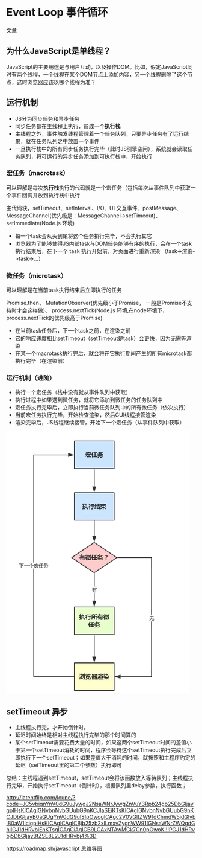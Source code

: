 # Event Loop 事件循环

[文章](https://juejin.cn/post/6844903998747574286#heading-3)

## 为什么JavaScript是单线程？

JavaScript的主要用途是与用户互动，以及操作DOM。比如，假定JavaScript同时有两个线程，一个线程在某个DOM节点上添加内容，另一个线程删除了这个节点，这时浏览器应该以哪个线程为准？

## 运行机制
-   JS分为同步任务和异步任务
-   同步任务都在主线程上执行，形成一个**执行栈**
-   主线程之外，事件触发线程管理着一个任务队列，只要异步任务有了运行结果，就在任务队列之中放置一个事件
-   一旦执行栈中的所有同步任务执行完毕（此时JS引擎空闲），系统就会读取任务队列，将可运行的异步任务添加到可执行栈中，开始执行

###  宏任务（macrotask）
可以理解是每次**执行栈**执行的代码就是一个宏任务（包括每次从事件队列中获取一个事件回调并放到执行栈中执行

主代码块，setTimeout、setInterval、I/O、UI 交互事件、postMessage、MessageChannel(优先级是：MessageChannel->setTimeout)、setImmediate(Node.js 环境)

-   每一个task会从头到尾将这个任务执行完毕，不会执行其它
-   浏览器为了能够使得JS内部task与DOM任务能够有序的执行，会在一个task执行结束后，在下一个 task 执行开始前，对页面进行重新渲染 （task->渲染->task->...）

###  微任务（microtask）
可以理解是在当前task执行结束后立即执行的任务

Promise.then、 MutationObserver(优先级小于Promise，
一般是Promise不支持时才会这样做)、 process.nextTick(Node.js 环境,在node环境下，process.nextTick的优先级高于Promise)

-   在当前task任务后，下一个task之前，在渲染之前
-   它的响应速度相比setTimeout（setTimeout是task）会更快，因为无需等渲染
-   在某一个macrotask执行完后，就会将在它执行期间产生的所有microtask都执行完毕（在渲染前）

### 运行机制（进阶）
-   执行一个宏任务（栈中没有就从事件队列中获取）
-   执行过程中如果遇到微任务，就将它添加到微任务的任务队列中
-   宏任务执行完毕后，立即执行当前微任务队列中的所有微任务（依次执行）
-   当前宏任务执行完毕，开始检查渲染，然后GUI线程接管渲染
-   渲染完毕后，JS线程继续接管，开始下一个宏任务（从事件队列中获取）

![](/EventLoop.png)

## setTimeout 异步

-   主线程执行完，才开始倒计时。
-   延迟时间始终是相对主线程执行完毕的那个时间算的
-   某个setTimeout需要花费大量的时间，如果这两个setTimeout时间的差值小于第一个setTimeout消耗的时间，程序会等待这个setTimeout执行完成后立即执行下一个setTimeout；如果差值大于消耗的时间，就按照和主程序约定的延迟（setTimeout里的第二个参数）执行即可

总结：主线程遇到setTimeout，setTimeout会将该函数放入等待队列；主线程执行完毕，开始执行setTimeout（倒计时），根据队列里delay参数，执行函数；


http://latentflip.com/loupe/?code=JC5vbignYnV0dG9uJywgJ2NsaWNrJywgZnVuY3Rpb24gb25DbGljaygpIHsKICAgIGNvbnNvbGUubG9nKCJIaSEiKTsKICAgIGNvbnNvbGUubG9nKCJDbGljayB0aGUgYnV0dG9uISIpOwogICAgc2V0VGltZW91dChmdW5jdGlvbiB0aW1lcigpIHsKICAgICAgICBjb25zb2xlLmxvZygnWW91IGNsaWNrZWQgdGhlIGJ1dHRvbiEnKTsgICAgCiAgICB9LCAxNTAwMCk7Cn0pOwoK!!!PGJ1dHRvbj5DbGljayBtZSE8L2J1dHRvbj4%3D


https://roadmap.sh/javascript 
思维导图

